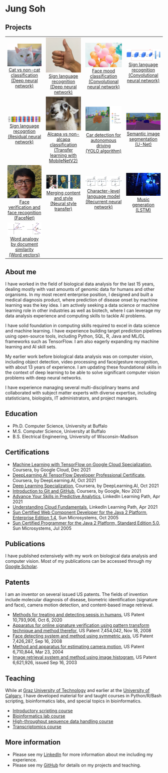 # Jung Soh

## Projects
<table>
  <tr align='center'>
    <td>
      <a href='https://jungsoh.github.io/dnn-cat-vs-noncat-classification'>
        <img src='images/white_cat.jpg' width=160><br>Cat vs non-cat classification<br>(Deep neural network)</a>
    </td>
    <td>
      <a href='https://jungsoh.github.io/dnn-sign-language-recognition'>
        <img src='images/thumbs_up.jpg' width=120><br>Sign language recognition<br>(Deep neural network)</a>
    </td>
    <td>
      <a href='https://jungsoh.github.io/cnn-face-mood-classification'>
        <img src='images/happy_sad_balloons.jpg' width=160><br>Face mood classification<br>(Convolutional neural network)</a>
    </td>
    <td>
      <a href='https://jungsoh.github.io/cnn-sign-language-recognition'>
      <img src='images/cnn_sign_lang.png' width=200><br>Sign language recognition<br>(Convolutional neural network)</a>
    </td>
  </tr>
  <tr align='center'>
    <td>
      <a href='https://jungsoh.github.io/resnet-sign-language-recognition'>
        <img src='images/resnet_kiank.png' width=200><br>Sign language recogntion<br>(Residual neural network)</a>
    </td>
    <td>
      <a href='https://jungsoh.github.io/tl-mobilenetv2-alpaca-vs-nonalpaca-classification'>
        <img src='images/alpaca.png' width=120><br>Alcapa vs non-alcapa classification<br>(Transfer learning with MobileNetV2)</a>
    </td>
    <td>
       <a href='https://jungsoh.github.io/yolo-car-detection-for-autonomous-driving'>
        <img src='images/proba_map.png' width=200><br>Car detection for autonomous driving<br>(YOLO algorithm)</a>
    </td>
    <td>
       <a href='https://jungsoh.github.io/unet-semantic-image-segmentation'>
        <img src='images/carseg.png' width=200><br>Semantic image segmentation<br>(U-Net)</a>
    </td>
  </tr>
  <tr align='center'>
    <td>
       <a href='https://jungsoh.github.io/facenet-face-verification-and-face-recognition'>
        <img src='images/jung.jpg' width=120><br>Face verification and face recognition<br>(FaceNet)</a>
    </td>
    <td>
       <a href='https://jungsoh.github.io/nst-merging-content-and-style'>
         <img src='images/content_plus_style.png' width=180><br>Merging content and style<br>(Neural style transfer)</a>
    </td>
    <td>
       <a href='https://jungsoh.github.io/rnn-character-level-language-model'>
         <img src='images/rnn.png' width=200><br>Character-level language model<br>(Recurrent neural network)</a>
    </td>
    <td>
       <a href='https://jungsoh.github.io/lstm-music-generation'>
         <img src='images/jazz.jpg' width=160><br>Music generation<br>(LSTM)</a>
    </td>
  </tr>
  <tr align='center'>
    <td>
       <a href='https://jungsoh.github.io/wordvecs-word-analogy-by-document-similarity'>
        <img src='images/cosim_crop.png' width=200><br>Word analogy by document similarity<br>(Word vectors)</a>
    </td>
    <td>
    </td>
    <td>
    </td>
    <td>
    </td>
  </tr>
</table>

## About me
I have worked in the field of biological data analysis for the last 15 years, dealing mostly with vast amounts of genomic data for humans and other organisms. In my most recent enterprise position, I designed and built a medical diagnosis product, where prediction of disease onset by machine learning was the key idea. I am actively seeking a data science or machine learning role in other industries as well as biotech, where I can leverage my data analysis experience and computing skills to tackle AI problems.

I have solid foundation in computing skills required to excel in data science and machine learning. I have experience building target prediction pipelines using open-source tools, including Python, SQL, R, Java and ML/DL frameworks such as TensorFlow. I am also eagerly expanding my machine learning and AI skill sets.

My earlier work before biological data analysis was on computer vision, including object detection, video processing and face/gesture recognition, with about 13 years of experience. I am updating these foundational skills in the context of deep learning to be able to solve significant computer vision problems with deep neural networks.

I have experience managing several multi-disciplinary teams and collaborated with subject matter experts with diverse expertise, including statisticians, biologists, IT administrators, and project managers.

## Education
- Ph.D. Computer Science, University at Buffalo
- M.S. Computer Science, University at Buffalo
- B.S. Electrical Engineering, University of Wisconsin-Madison

## Certifications
- [Machine Learning with TensorFlow on Google Cloud Specialization](https://www.coursera.org/account/accomplishments/specialization/certificate/GV5XVN7LY8FQ), Coursera, by Google Cloud, Dec 2021
- [DeepLearning.AI TensorFlow Developer Professional Certificate](https://www.coursera.org/account/accomplishments/specialization/certificate/4Y69NCMCBNW3), Coursera, by DeepLearning.AI, Oct 2021
- [Deep Learning Specialization](https://www.coursera.org/account/accomplishments/specialization/certificate/AVQ6HFNUEJJ8), Coursera, by DeepLearning.AI, Oct 2021
- [Introduction to Git and GitHub](https://www.coursera.org/account/accomplishments/certificate/45VRDQRQJ8WD), Coursera, by Google, Nov 2021
- [Advance Your Skills in Predictive Analytics](certs/predictive_analytics.pdf), LinkedIn Learning Path, Apr 2021
- [Understanding Cloud Fundamentals](certs/cloud_fundamentals.pdf), LinkedIn Learning Path, Apr 2021
- [Sun Certified Web Component Developer for the Java 2 Platform, Enterprise Edition 1.4](certs/scwcd14.pdf), Sun Microsystems, Oct 2005
- [Sun Certified Programmer for the Java 2 Platform, Standard Edition 5.0](certs/scjp50.pdf), Sun Microsystems, Jul 2005

## Publications
I have published extensively with my work on biological data analysis and computer vision. Most of my publications can be accessed through my [Google Scholar](https://scholar.google.ca/citations?user=52h5BqQAAAAJ&hl=en).

## Patents
I am an inventor on several issued US patents. The fields of invention include molecular diagnosis of disease, biometric identification (signature and face), camera motion detection, and content-based image retrieval.

- [Methods for treating and detecting sepsis in humans](https://patft.uspto.gov/netacgi/nph-Parser?Sect1=PTO1&Sect2=HITOFF&d=PALL&p=1&u=%2Fnetahtml%2FPTO%2Fsrchnum.htm&r=1&f=G&l=50&s1=10793906.PN.&OS=PN/10793906&RS=PN/10793906), US Patent 10,793,906, Oct 6, 2020
- [Apparatus for online signature verification using pattern transform technique and method therefor](https://patft.uspto.gov/netacgi/nph-Parser?Sect1=PTO1&Sect2=HITOFF&d=PALL&p=1&u=%2Fnetahtml%2FPTO%2Fsrchnum.htm&r=1&f=G&l=50&s1=7454042.PN.&OS=PN/7454042&RS=PN/7454042), US Patent 7,454,042, Nov 18, 2008
- [Face detecting system and method using symmetric axis](https://patft.uspto.gov/netacgi/nph-Parser?Sect1=PTO1&Sect2=HITOFF&d=PALL&p=1&u=%2Fnetahtml%2FPTO%2Fsrchnum.htm&r=1&f=G&l=50&s1=7426287.PN.&OS=PN/7426287&RS=PN/7426287), US Patent 7,426,287, Sep 16, 2008
- [Method and apparatus for estimating camera motion](https://patft.uspto.gov/netacgi/nph-Parser?Sect1=PTO1&Sect2=HITOFF&d=PALL&p=1&u=%2Fnetahtml%2FPTO%2Fsrchnum.htm&r=1&f=G&l=50&s1=6710844.PN.&OS=PN/6710844&RS=PN/6710844), US Patent 6,710,844, Mar 23, 2004
- [Image retrieval system and method using image histogram](https://patft.uspto.gov/netacgi/nph-Parser?Sect1=PTO1&Sect2=HITOFF&d=PALL&p=1&u=%2Fnetahtml%2FPTO%2Fsrchnum.htm&r=1&f=G&l=50&s1=6621926.PN.&OS=PN/6621926&RS=PN/6621926), US Patent 6,621,926, issued Sep 16, 2003

## Teaching
While at [Graz University of Technology](https://tugraz.at/en/home) and earlier at the [University of Calgary](https://ucalgary.ca), I have developed material for and taught courses in Python/R/Bash scripting, bioinformatics labs, and special topics in bioinformatics.

- [Introductory scripting course](https://jungsoh.github.io/intro-scripting-course)
- [Bioinformatics lab course](https://jungsoh.github.io/bioinformatics-lab-course)
- [High-throughput sequence data handling course](https://jungsoh.github.io/high-throughput-sequence-data-handling-course)
- [Transcriptomics course](https://jungsoh.github.io/transcriptomics-course)

## More information
- Please see my [LinkedIn](https://www.linkedin.com/in/jungsoh/) for more information about me including my experience.
- Please see my [GitHub](https://github.com/jungsoh) for details on my projects and teaching.
